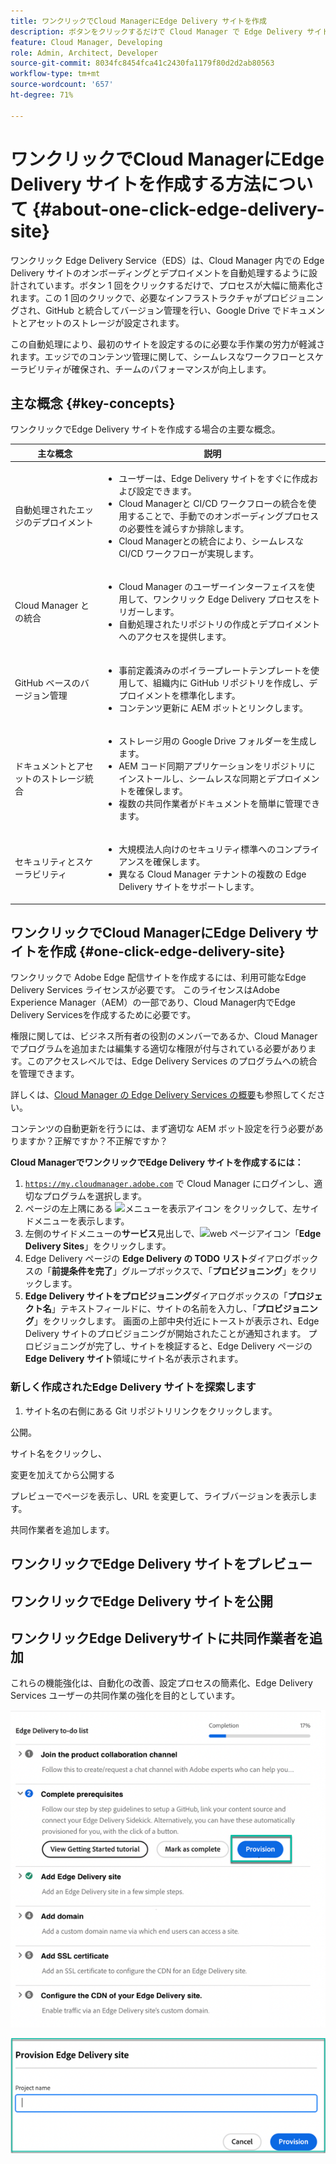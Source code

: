 ```yaml
---
title: ワンクリックでCloud ManagerにEdge Delivery サイトを作成
description: ボタンをクリックするだけで Cloud Manager で Edge Delivery サイトをすばやく作成する方法について説明します。
feature: Cloud Manager, Developing
role: Admin, Architect, Developer
source-git-commit: 8034fc8454fca41c2430fa1179f80d2d2ab80563
workflow-type: tm+mt
source-wordcount: '657'
ht-degree: 71%

---
```



# ワンクリックでCloud ManagerにEdge Delivery サイトを作成する方法について {#about-one-click-edge-delivery-site}

ワンクリック Edge Delivery Service（EDS）は、Cloud Manager 内での Edge Delivery サイトのオンボーディングとデプロイメントを自動処理するように設計されています。ボタン 1 回をクリックするだけで、プロセスが大幅に簡素化されます。この 1 回のクリックで、必要なインフラストラクチャがプロビジョニングされ、GitHub と統合してバージョン管理を行い、Google Drive でドキュメントとアセットのストレージが設定されます。

この自動処理により、最初のサイトを設定するのに必要な手作業の労力が軽減されます。エッジでのコンテンツ管理に関して、シームレスなワークフローとスケーラビリティが確保され、チームのパフォーマンスが向上します。

## 主な概念 {#key-concepts}

ワンクリックでEdge Delivery サイトを作成する場合の主要な概念。

| 主な概念 | 説明 |
| --- | --- |
| 自動処理されたエッジのデプロイメント | <ul><li>ユーザーは、Edge Delivery サイトをすぐに作成および設定できます。</li><li>Cloud Managerと CI/CD ワークフローの統合を使用することで、手動でのオンボーディングプロセスの必要性を減らすか排除します。</li><li>Cloud Managerとの統合により、シームレスな CI/CD ワークフローが実現します。</li></ul> |
| Cloud Manager との統合 | <ul><li>Cloud Manager のユーザーインターフェイスを使用して、ワンクリック Edge Delivery プロセスをトリガーします。</li><li>自動処理されたリポジトリの作成とデプロイメントへのアクセスを提供します。</li></ul> |
| GitHub ベースのバージョン管理 | <ul><li>事前定義済みのボイラープレートテンプレートを使用して、組織内に GitHub リポジトリを作成し、デプロイメントを標準化します。</li><li>コンテンツ更新に AEM ボットとリンクします。</li></ul> |
| ドキュメントとアセットのストレージ統合 | <ul><li>ストレージ用の Google Drive フォルダーを生成します。<li>AEM コード同期アプリケーションをリポジトリにインストールし、シームレスな同期とデプロイメントを確保します。</li></li><li>複数の共同作業者がドキュメントを簡単に管理できます。</li></ul> |
| セキュリティとスケーラビリティ | <ul><li>大規模法人向けのセキュリティ標準へのコンプライアンスを確保します。</li><li>異なる Cloud Manager テナントの複数の Edge Delivery サイトをサポートします。</li></ul> |



## ワンクリックでCloud ManagerにEdge Delivery サイトを作成 {#one-click-edge-delivery-site}

ワンクリックで Adobe Edge 配信サイトを作成するには、利用可能なEdge Delivery Services ライセンスが必要です。 このライセンスはAdobe Experience Manager（AEM）の一部であり、Cloud Manager内でEdge Delivery Servicesを作成するために必要です。

権限に関しては、ビジネス所有者の役割のメンバーであるか、Cloud Manager でプログラムを追加または編集する適切な権限が付与されている必要があります。このアクセスレベルでは、Edge Delivery Services のプログラムへの統合を管理できます。

詳しくは、[Cloud Manager の Edge Delivery Services の概要](/help/implementing/cloud-manager/edge-delivery/introduction-to-edge-delivery-services.md)も参照してください。

コンテンツの自動更新を行うには、まず適切な AEM ボット設定を行う必要がありますか？正解ですか？不正解ですか？

**Cloud ManagerでワンクリックでEdge Delivery サイトを作成するには：**

1. [`https://my.cloudmanager.adobe.com`](https://my.cloudmanager.adobe.com/) で Cloud Manager にログインし、適切なプログラムを選択します。
1. ページの左上隅にある ![メニューを表示アイコン](https://spectrum.adobe.com/static/icons/workflow_18/Smock_ShowMenu_18_N.svg) をクリックして、左サイドメニューを表示します。
1. 左側のサイドメニューの&#x200B;**サービス**&#x200B;見出しで、![web ページアイコン](https://spectrum.adobe.com/static/icons/workflow_18/Smock_WebPages_18_N.svg)「**Edge Delivery Sites**」をクリックします。
1. Edge Delivery ページの **Edge Delivery の TODO リスト**&#x200B;ダイアログボックスの「**前提条件を完了**」グループボックスで、「**プロビジョニング**」をクリックします。
1. **Edge Delivery サイトをプロビジョニング**&#x200B;ダイアログボックスの「**プロジェクト名**」テキストフィールドに、サイトの名前を入力し、「**プロビジョニング**」をクリックします。
画面の上部中央付近にトーストが表示され、Edge Delivery サイトのプロビジョニングが開始されたことが通知されます。
プロビジョニングが完了し、サイトを検証すると、Edge Delivery ページの **Edge Delivery サイト**&#x200B;領域にサイト名が表示されます。

### 新しく作成されたEdge Delivery サイトを探索します


1. サイト名の右側にある Git リポジトリリンクをクリックします。

公開。

サイト名をクリックし、

変更を加えてから公開する

プレビューでページを表示し、URL を変更して、ライブバージョンを表示します。

共同作業者を追加します。


## ワンクリックでEdge Delivery サイトをプレビュー

## ワンクリックでEdge Delivery サイトを公開





## ワンクリックEdge Deliveryサイトに共同作業者を追加


































これらの機能強化は、自動化の改善、設定プロセスの簡素化、Edge Delivery Services ユーザーの共同作業の強化を目的としています。<!-- CMGR-59362 -->

![ ワンクリックでEdge Delivery サイトを作成する ](/help/implementing/cloud-manager/release-notes/assets/eds-one-click-60.png)

![Edge Delivery サイトをプロビジョニングダイアログボックス](/help/implementing/cloud-manager/release-notes/assets/eds-provision-60.png)